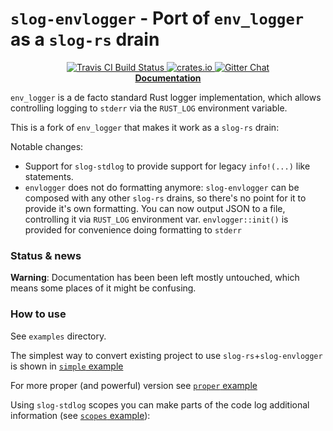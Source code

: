 # `slog-envlogger` - Port of `env_logger` as a `slog-rs` drain

<p align="center">
  <a href="https://travis-ci.org/dpc/slog-envlogger">
      <img src="https://img.shields.io/travis/dpc/slog-envlogger/master.svg?style=flat-square" alt="Travis CI Build Status">
  </a>
  <a href="https://crates.io/crates/slog-envlogger">
      <img src="http://meritbadge.herokuapp.com/slog?style=flat-square" alt="crates.io">
  </a>
  <a href="https://gitter.im/dpc/slog-rs">
      <img src="https://img.shields.io/badge/GITTER-join%20chat-green.svg?style=flat-square" alt="Gitter Chat">
  </a>
  <br>
  <strong><a href="https://docs.rs/slog-envlogger/0.5.0/slog_envlogger/">Documentation</a></strong>
</p>


`env_logger` is a de facto standard Rust logger implementation, which allows
controlling logging to `stderr` via the `RUST_LOG` environment variable.

This is a fork of `env_logger` that makes it work as a `slog-rs` drain:

Notable changes:

* Support for `slog-stdlog` to provide support for legacy `info!(...)` like
  statements.
* `envlogger` does not do formatting anymore: `slog-envlogger` can be composed
  with any other `slog-rs` drains, so there's no point for it to provide it's
  own formatting. You can now output JSON to a file, controlling it via
  `RUST_LOG` environment var. `envlogger::init()` is provided for convenience
  doing formatting to `stderr`

### Status & news

**Warning**: Documentation has been been left mostly untouched, which means some
places of it might be confusing.

### How to use

See `examples` directory.

The simplest way to convert existing project to use `slog-rs`+`slog-envlogger`
is shown in
[`simple` example](examples/simple.rs)

For more proper (and powerful) version see
[`proper` example](examples/proper.rs)

Using `slog-stdlog` scopes you can make parts of the code log additional information (see [`scopes` example][scopes]):

[scopes]: https://github.com/dpc/slog-envlogger/blob/master/examples/scopes.rs
